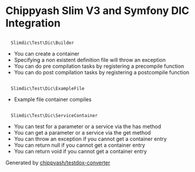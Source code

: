 # Chippyash Slim V3 and Symfony DIC Integration

## 
      Slimdic\Test\Dic\Builder
    

*  You can create a container
*  Specifying a non existent definition file will throw an exception
*  You can do pre compilation tasks by registering a precompile function
*  You can do post compilation tasks by registering a postcompile function

## 
      Slimdic\Test\Dic\ExampleFile
    

*  Example file container compiles

## 
      Slimdic\Test\Dic\ServiceContainer
    

*  You can test for a parameter or a service via the has method
*  You can get a parameter or a service via the get method
*  You can throw an exception if you cannot get a container entry
*  You can return null if you cannot get a container entry
*  You can return void if you cannot get a container entry


Generated by [chippyash/testdox-converter](https://github.com/chippyash/Testdox-Converter)